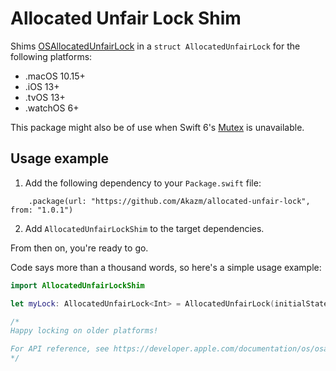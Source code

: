 # Allocated Unfair Lock Shim

Shims [OSAllocatedUnfairLock](https://developer.apple.com/documentation/os/osallocatedunfairlock) in a 
`struct AllocatedUnfairLock` for the following platforms:
 
* .macOS 10.15+
* .iOS 13+
* .tvOS 13+
* .watchOS 6+

This package might also be of use when Swift 6's [Mutex](https://developer.apple.com/documentation/synchronization/mutex) is unavailable.

## Usage example

1. Add the following dependency to your `Package.swift` file:

```
    .package(url: "https://github.com/Akazm/allocated-unfair-lock", from: "1.0.1")
```

2. Add `AllocatedUnfairLockShim` to the target dependencies.

From then on, you're ready to go.

Code says more than a thousand words, so here's a simple usage example:

```swift
import AllocatedUnfairLockShim

let myLock: AllocatedUnfairLock<Int> = AllocatedUnfairLock(initialState: 20)

/*
Happy locking on older platforms! 

For API reference, see https://developer.apple.com/documentation/os/osallocatedunfairlock
*/
```